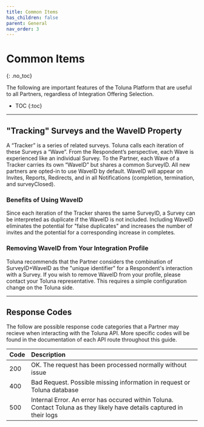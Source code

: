 ```yaml
---
title: Common Items
has_children: false
parent: General
nav_order: 3
---
```


# Common Items
{: .no_toc}

The following are important features of the Toluna Platform that are useful to all Partners, regardless of Integration Offering Selection.

* TOC
{:toc}

---

## "Tracking" Surveys and the WaveID Property

A “Tracker” is a series of related surveys. Toluna calls each iteration of these Surveys a “Wave”. From the Respondent’s perspective, each Wave is experienced like an individual Survey. To the Partner, each Wave of a Tracker carries its own “WaveID” but shares a common SurveyID. All new partners are opted-in to use WaveID by default. WaveID will appear on Invites, Reports, Redirects, and in all Notifications (completion, termination, and surveyClosed).

### Benefits of Using WaveID

Since each iteration of the Tracker shares the same SurveyID, a Survey can be interpreted as duplicate if the WaveID is not included. Including WaveID eliminates the potential for "false duplicates" and increases the number of invites and the potential for a corresponding increase in completes.

### Removing WaveID from Your Integration Profile

Toluna recommends that the Partner considers the combination of SurveyID+WaveID as the "unique identifier" for a Respondent's interaction with a Survey. If you wish to remove WaveID from your profile, please contact your Toluna representative. This requires a simple configuration change on the Toluna side.

---

## Response Codes

The follow are possible response code categories that a Partner may recieve when interacting with the Toluna API. More specific codes will be found in the documentation of each API route throughout this guide.

| Code | Description |
| :--- | :--- |
| 200 | OK. The request has been processed normally without issue |
| 400 | Bad Request. Possible missing information in request or Toluna database |
| 500 | Internal Error. An error has occured within Toluna. Contact Toluna as they likely have details captured in their logs |